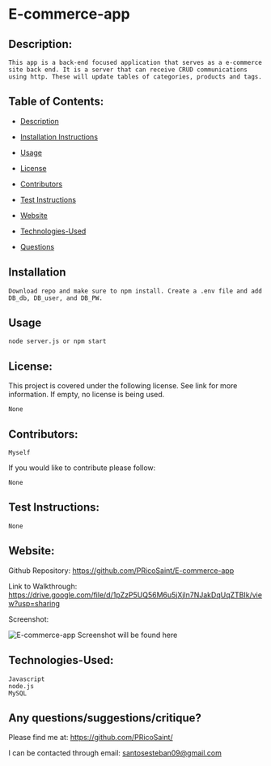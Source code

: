  #  E-commerce-app 

  ## Description:

    This app is a back-end focused application that serves as a e-commerce site back end. It is a server that can receive CRUD communications using http. These will update tables of categories, products and tags.

  ## Table of Contents:
  * [Description](#Description)

  * [Installation Instructions](#Installation)

  * [Usage](#Usage)
  
  * [License](#License)

  * [Contributors](#Contributors) 

  * [Test Instructions](#Test_Instructions)

  * [Website](#Website)

  * [Technologies-Used](#Technologies-Used)
  
  * [Questions](#Contributors)
    
  ## Installation
    Download repo and make sure to npm install. Create a .env file and add DB_db, DB_user, and DB_PW.  

  ## Usage
    node server.js or npm start

  ## License:
  This project is covered under the following license. See link for more information.
  If empty, no license is being used.
    
    None
    

  ## Contributors: 
    Myself

  If you would like to contribute please follow:

    None

  ## Test Instructions:
    None

  ## Website:
  Github Repository: https://github.com/PRicoSaint/E-commerce-app

  Link to Walkthrough: 
  https://drive.google.com/file/d/1pZzP5UQ56M6u5jXjln7NJakDqUqZTBIk/view?usp=sharing

  Screenshot:
  
![E-commerce-app](E-commerce.gif)
Screenshot will be found here

  
  ## Technologies-Used:
  
    Javascript
	node.js
	MySQL


## Any questions/suggestions/critique?
Please find me at:
https://github.com/PRicoSaint/

I can be contacted through email:
santosesteban09@gmail.com



